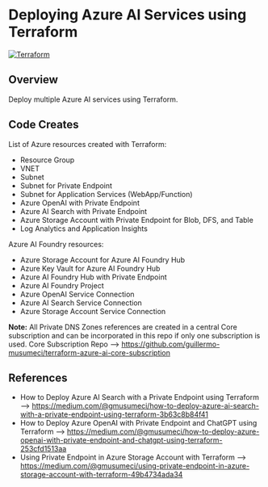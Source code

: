 # Deploying Azure AI Services using Terraform
[![Terraform](https://img.shields.io/badge/terraform-v1.11+-blue.svg)](https://www.terraform.io/downloads.html)

## Overview

Deploy multiple Azure AI services using Terraform.

## Code Creates

List of Azure resources created with Terraform:

- Resource Group
- VNET
- Subnet
- Subnet for Private Endpoint
- Subnet for Application Services (WebApp/Function)
- Azure OpenAI with Private Endpoint
- Azure AI Search with Private Endpoint
- Azure Storage Account with Private Endpoint for Blob, DFS, and Table
- Log Analytics and Application Insights

Azure AI Foundry resources:

- Azure Storage Account for Azure AI Foundry Hub
- Azure Key Vault for Azure AI Foundry Hub
- Azure AI Foundry Hub with Private Endpoint
- Azure AI Foundry Project
- Azure OpenAI Service Connection
- Azure AI Search Service Connection
- Azure Storage Account Service Connection

**Note:** All Private DNS Zones references are created in a central Core subscription and can be incorporated in this repo if only one subscription is used.
Core Subscription Repo --> https://github.com/guillermo-musumeci/terraform-azure-ai-core-subscription

## References

- How to Deploy Azure AI Search with a Private Endpoint using Terraform --> https://medium.com/@gmusumeci/how-to-deploy-azure-ai-search-with-a-private-endpoint-using-terraform-3b63c8b84f41
- How to Deploy Azure OpenAI with Private Endpoint and ChatGPT using Terraform --> https://medium.com/@gmusumeci/how-to-deploy-azure-openai-with-private-endpoint-and-chatgpt-using-terraform-253cfd1513aa
- Using Private Endpoint in Azure Storage Account with Terraform --> https://medium.com/@gmusumeci/using-private-endpoint-in-azure-storage-account-with-terraform-49b4734ada34
